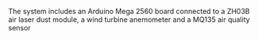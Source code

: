 The system includes an Arduino Mega 2560 board connected to a ZH03B air laser dust module, a wind turbine anemometer and a MQ135 air quality sensor
